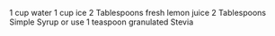 1 cup water
1 cup ice
2 Tablespoons fresh lemon juice
2 Tablespoons Simple Syrup or use 1 teaspoon granulated Stevia
